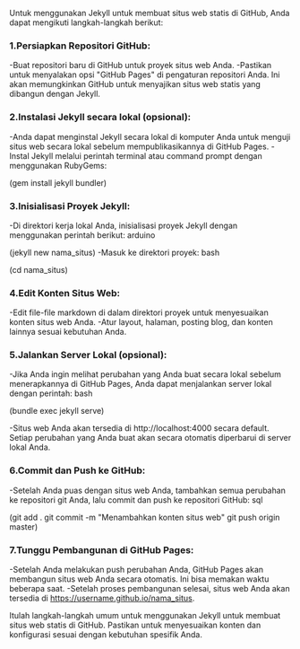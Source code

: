---
---
Untuk menggunakan Jekyll untuk membuat situs web statis di GitHub, Anda dapat mengikuti langkah-langkah berikut:

### 1.Persiapkan Repositori GitHub:
-Buat repositori baru di GitHub untuk proyek situs web Anda.
-Pastikan untuk menyalakan opsi "GitHub Pages" di pengaturan repositori Anda. Ini akan memungkinkan GitHub untuk menyajikan situs web statis yang dibangun dengan Jekyll.

### 2.Instalasi Jekyll secara lokal (opsional):
-Anda dapat menginstal Jekyll secara lokal di komputer Anda untuk menguji situs web secara lokal sebelum mempublikasikannya di GitHub Pages.
-Instal Jekyll melalui perintah terminal atau command prompt dengan menggunakan RubyGems:

(gem install jekyll bundler)

### 3.Inisialisasi Proyek Jekyll:
-Di direktori kerja lokal Anda, inisialisasi proyek Jekyll dengan menggunakan perintah berikut:
arduino

(jekyll new nama_situs)
-Masuk ke direktori proyek:
bash

(cd nama_situs)

### 4.Edit Konten Situs Web:
-Edit file-file markdown di dalam direktori proyek untuk menyesuaikan konten situs web Anda.
-Atur layout, halaman, posting blog, dan konten lainnya sesuai kebutuhan Anda.

### 5.Jalankan Server Lokal (opsional):
-Jika Anda ingin melihat perubahan yang Anda buat secara lokal sebelum menerapkannya di GitHub Pages, Anda dapat menjalankan server lokal dengan perintah:
bash

(bundle exec jekyll serve)

-Situs web Anda akan tersedia di http://localhost:4000 secara default. Setiap perubahan yang Anda buat akan secara otomatis diperbarui di server lokal Anda.

### 6.Commit dan Push ke GitHub:
-Setelah Anda puas dengan situs web Anda, tambahkan semua perubahan ke repositori git Anda, lalu commit dan push ke repositori GitHub:
sql

(git add .
git commit -m "Menambahkan konten situs web"
git push origin master)

### 7.Tunggu Pembangunan di GitHub Pages:
-Setelah Anda melakukan push perubahan Anda, GitHub Pages akan membangun situs web Anda secara otomatis. Ini bisa memakan waktu beberapa saat.
-Setelah proses pembangunan selesai, situs web Anda akan tersedia di https://username.github.io/nama_situs.

Itulah langkah-langkah umum untuk menggunakan Jekyll untuk membuat situs web statis di GitHub. Pastikan untuk menyesuaikan konten dan konfigurasi sesuai dengan kebutuhan spesifik Anda.





